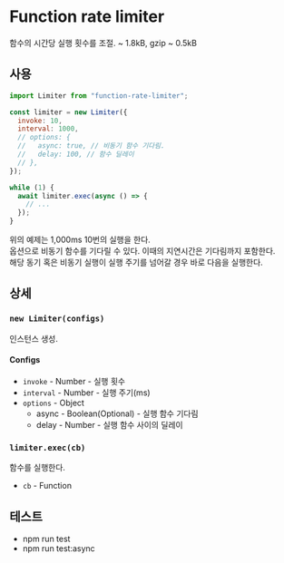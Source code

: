 # Function rate limiter

함수의 시간당 실행 횟수를 조절.
~ 1.8kB, gzip ~ 0.5kB

## 사용

```js
import Limiter from "function-rate-limiter";

const limiter = new Limiter({
  invoke: 10,
  interval: 1000,
  // options: {
  //   async: true, // 비동기 함수 기다림.
  //   delay: 100, // 함수 딜레이
  // },
});

while (1) {
  await limiter.exec(async () => {
    // ...
  });
}
```

위의 예제는 1,000ms 10번의 실행을 한다.  
옵션으로 비동기 함수를 기다릴 수 있다. 이때의 지연시간은 기다림까지 포함한다.  
해당 동기 혹은 비동기 실행이 실행 주기를 넘어갈 경우 바로 다음을 실행한다.

## 상세

### `new Limiter(configs)`

인스턴스 생성.

#### Configs

- `invoke` - Number - 실행 횟수
- `interval` - Number - 실행 주기(ms)
- `options` - Object
  - async - Boolean(Optional) - 실행 함수 기다림
  - delay - Number - 실행 함수 사이의 딜레이

### `limiter.exec(cb)`

함수를 실행한다.

- `cb` - Function

## 테스트

- npm run test
- npm run test:async
